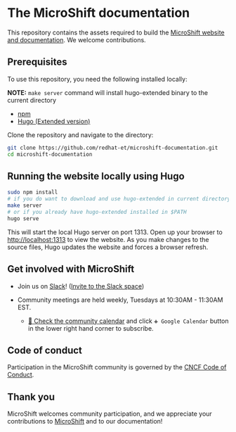 # The MicroShift documentation

This repository contains the assets required to build the [MicroShift website and documentation](https://microshift.io/). We welcome contributions.

## Prerequisites

To use this repository, you need the following installed locally:

**NOTE:**
`make server` command will install hugo-extended binary to the current directory

- [npm](https://www.npmjs.com/)
- [Hugo (Extended version)](https://gohugo.io/)

Clone the repository and navigate to the directory:

```bash
git clone https://github.com/redhat-et/microshift-documentation.git
cd microshift-documentation
```

## Running the website locally using Hugo

```bash
sudo npm install
# if you do want to download and use hugo-extended in current directory
make server
# or if you already have hugo-extended installed in $PATH
hugo serve
```

This will start the local Hugo server on port 1313. Open up your browser to <http://localhost:1313> to view the website. As you make changes to the source files, Hugo updates the website and forces a browser refresh.

## Get involved with MicroShift

- Join us on [Slack](https://microshift.slack.com)! ([Invite to the Slack space](https://join.slack.com/t/microshift/shared_invite/zt-uxncbjbl-XOjueb1ShNP7xfByDxNaaA))

- Community meetings are held weekly, Tuesdays at 10:30AM - 11:30AM EST.
  - [📆 Check the community calendar](https://calendar.google.com/calendar/embed?src=nj6l882mfe4d2g9nr1h7avgrcs%40group.calendar.google.com&ctz=America%2FChicago) and click `➕ Google Calendar` button in the lower right hand corner to subscribe.

## Code of conduct

Participation in the MicroShift community is governed by the [CNCF Code of Conduct](https://github.com/cncf/foundation/blob/master/code-of-conduct.md).

## Thank you

MicroShift welcomes community participation, and we appreciate your contributions to [MicroShift](https://github.com/redhat-et/microshift) and to our documentation!
